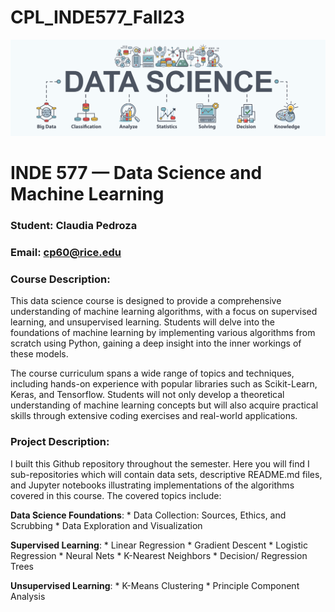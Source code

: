 # CPL_INDE577_Fall23
 
![image](image.png)

 # INDE 577 — Data Science and Machine Learning

### Student: Claudia Pedroza

### Email: cp60@rice.edu

### Course Description: 
This data science course is designed to provide a comprehensive understanding of machine learning algorithms, with a focus on supervised learning, and unsupervised learning. Students will delve into the foundations of machine learning by implementing various algorithms from scratch using Python, gaining a deep insight into the inner workings of these models.

The course curriculum spans a wide range of topics and techniques, including hands-on experience with popular libraries such as Scikit-Learn, Keras, and Tensorflow. Students will not only develop a theoretical understanding of machine learning concepts but will also acquire practical skills through extensive coding exercises and real-world applications.

### Project Description: 
I built this Github repository throughout the semester. Here you will find I sub-repositories which will contain data sets, descriptive README.md files, and Jupyter notebooks illustrating implementations of the algorithms covered in this course. The covered topics include:

 **Data Science Foundations**:
    * Data Collection: Sources, Ethics, and Scrubbing
    * Data Exploration and Visualization

 **Supervised Learning**:
    * Linear Regression
    * Gradient Descent
    * Logistic Regression
    * Neural Nets
    * K-Nearest Neighbors
    * Decision/ Regression Trees

 **Unsupervised Learning**:
    * K-Means Clustering
    * Principle Component Analysis
